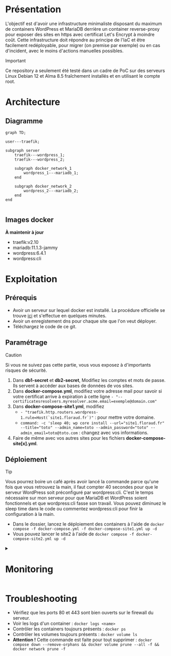 # Présentation
L'objectif est d'avoir une infrastructure minimaliste disposant du maximum de containers WordPress et MariaDB derrière un container reverse-proxy pour exposer des sites en https avec certificat Let's Encrypt à moindre coût.
Cette infrastructure doit répondre au principe de l'IaC et être facilement redéployable, pour migrer (on premise par exemple) ou en cas d'incident, avec le moins d'actions manuelles possibles.

> [!IMPORTANT]
> Ce repository a seulement été testé dans un cadre de PoC sur des serveurs Linux Debian 12 et Alma 8.5 fraîchement installés et en utilisant le compte root.

# Architecture
## Diagramme
```mermaid
graph TD;

user---traefik;

subgraph server
	traefik---wordpress_1;
	traefik---wordpress_2;

	subgraph docker_network_1
		wordpress_1---mariadb_1;
	end

	subgraph docker_network_2
		wordpress_2---mariadb_2;
	end
end
    
```
## Images docker
**À maintenir à jour**
- traefik:v2.10
- mariadb:11.1.3-jammy
- wordpress:6.4.1
- wordpress:cli

# Exploitation
## Prérequis
- Avoir un serveur sur lequel docker est installé. La procédure officielle se trouve [ici](https://docs.docker.com/engine/install/) et s'effectue en quelques minutes.
- Avoir un enregistement dns pour chaque site que l'on veut déployer.
- Téléchargez le code de ce git.

## Paramétrage
> [!CAUTION]
> Si vous ne suivez pas cette partie, vous vous exposez à d'importants risques de sécurité.

1.  Dans **db1-secret** et **db2-secret**, Modifiez les comptes et mots de passe. Ils servent à accéder aux bases de données de vos sites.
2. Dans **docker-compose.yml**, modifiez votre adresse mail pour savoir si votre certificat arrive à expiration à cette ligne `- "--certificatesresolvers.myresolver.acme.email=exemple@domain.com"`
3. Dans **docker-compose-site1.yml**, modifiez
	- ```- "traefik.http.routers.wordpress-1.rule=Host(`site1.floraud.fr`)"``` : pour mettre votre domaine.
	- ```command: -c 'sleep 40; wp core install --url="site1.floraud.fr" --title="toto" --admin_name=toto --admin_password="toto" --admin_email=toto@toto.com``` : changez avec vos informations.
4. Faire de même avec vos autres sites pour les fichiers **docker-compose-site[x].yml**.

## Déploiement
> [!TIP]
> Vous pourrez boire un café après avoir lancé la commande parce qu'une fois que vous retrouvez la main, il faut compter 40 secondes pour que le serveur WordPress soit préconfiguré par wordpress:cli. C'est le temps nécessaire sur mon serveur pour que MariaDB et WordPress soient fonctionnels et que wordpress:cli fasse son travail. Vous pouvez diminuez le sleep time dans le code ou commentez wordpress:cli pour finir la configuration à la main.

- Dans le dossier, lancez le déploiement des containers à l'aide de `docker compose -f docker-compose.yml -f docker-compose-site1.yml up -d`
- Vous pouvez lancer le site2 à l'aide de `docker compose -f docker-compose-site2.yml up -d`

<details><summary>

# Monitoring
</summary>

- `docker stats` : pour savoir où on en est en terme de ressources. 
- ~~Zabbix~~ : trop gourmand car nécessite une BDD en plus.
- ~~Prometheus~~ : Consomme aussi beaucoup de ressources d'après les retours
- ~~Cadvisor~~ : demande d'être là en live.

</details>

# Troubleshooting
- Vérifiez que les ports 80 et 443 sont bien ouverts sur le firewall du serveur.
- Voir les logs d'un container : `docker logs <name>`
- Contrôler les containers toujours présents : `docker ps`
- Contrôler les volumes toujours présents : `docker volume ls`
- **Attention !** Cette commande est faite pour tout supprimer : `docker compose down --remove-orphans && docker volume prune --all -f && docker network prune -f`
